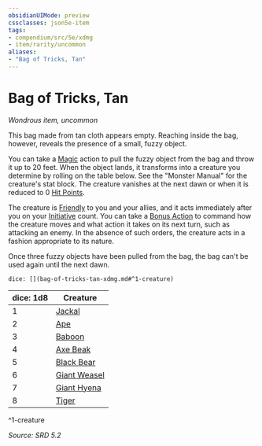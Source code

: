 ```yaml
---
obsidianUIMode: preview
cssclasses: json5e-item
tags:
- compendium/src/5e/xdmg
- item/rarity/uncommon
aliases: 
- "Bag of Tricks, Tan"
---
```

# Bag of Tricks, Tan
*Wondrous item, uncommon*  


This bag made from tan cloth appears empty. Reaching inside the bag, however, reveals the presence of a small, fuzzy object.

You can take a [Magic](actions.md#Magic) action to pull the fuzzy object from the bag and throw it up to 20 feet. When the object lands, it transforms into a creature you determine by rolling on the table below. See the "Monster Manual" for the creature's stat block. The creature vanishes at the next dawn or when it is reduced to 0 [Hit Points](hit-points-xphb.md).

The creature is [Friendly](friendly-attitude-xphb.md) to you and your allies, and it acts immediately after you on your [Initiative](initiative-xphb.md) count. You can take a [Bonus Action](bonus-action-xphb.md) to command how the creature moves and what action it takes on its next turn, such as attacking an enemy. In the absence of such orders, the creature acts in a fashion appropriate to its nature.

Once three fuzzy objects have been pulled from the bag, the bag can't be used again until the next dawn.

`dice: [](bag-of-tricks-tan-xdmg.md#^1-creature)`

| dice: 1d8 | Creature |
|-----------|----------|
| 1 | [Jackal](jackal-xmm.md) |
| 2 | [Ape](ape-xmm.md) |
| 3 | [Baboon](baboon-xmm.md) |
| 4 | [Axe Beak](axe-beak-xmm.md) |
| 5 | [Black Bear](black-bear-xmm.md) |
| 6 | [Giant Weasel](giant-weasel-xmm.md) |
| 7 | [Giant Hyena](giant-hyena-xmm.md) |
| 8 | [Tiger](tiger-xmm.md) |
^1-creature

*Source: SRD 5.2*